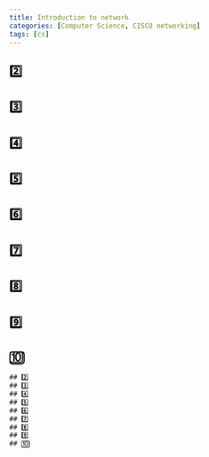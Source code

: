```yaml
---
title: Introduction to network
categories: [Computer Science, CISCO networking]
tags: [cs]
---
```


## 2️⃣

## 3️⃣

## 4️⃣

## 5️⃣

## 6️⃣

## 7️⃣

## 8️⃣

## 9️⃣

## 🔟

```HTML
## 2️⃣
## 3️⃣
## 4️⃣
## 5️⃣
## 6️⃣
## 7️⃣
## 8️⃣
## 9️⃣
## 🔟
```
